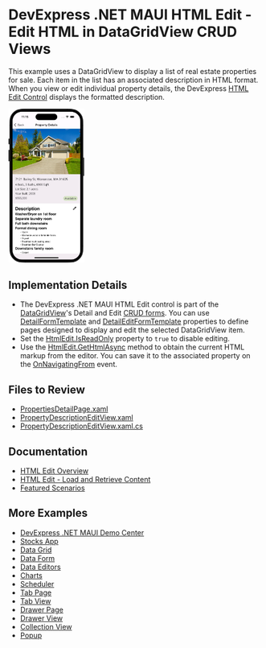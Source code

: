 # DevExpress .NET MAUI HTML Edit - Edit HTML in DataGridView CRUD Views

This example uses a DataGridView to display a list of real estate properties for sale. Each item in the list has an associated description in HTML format. When you view or edit individual property details, the DevExpress [HTML Edit Control](https://docs.devexpress.com/MAUI/404635) displays the formatted description.

<img src="images/property-description-overview@2x.png" width="30%"/>

## Implementation Details

* The DevExpress .NET MAUI HTML Edit control is part of the [DataGridView](https://docs.devexpress.com/MAUI/403255/data-grid/data-grid)'s Detail and Edit [CRUD forms](https://docs.devexpress.com/MAUI/404456/data-grid/crud/customize-detail-forms). You can use [DetailFormTemplate](https://docs.devexpress.com/MAUI/DevExpress.Maui.DataGrid.DataGridView.DetailFormTemplate) and [DetailEditFormTemplate](https://docs.devexpress.com/MAUI/DevExpress.Maui.DataGrid.DataGridView.DetailEditFormTemplate) properties to define pages designed to display and edit the selected DataGridView item.
* Set the [HtmlEdit.IsReadOnly](https://docs.devexpress.com/MAUI/404635/html-edit/html-edit#html-edit-availability) property to `true` to disable editing.
* Use the [HtmlEdit.GetHtmlAsync](https://docs.devexpress.com/MAUI/404637/html-edit/load-and-obtain-markup#retrieve-the-displayed-content) method to obtain the current HTML markup from the editor. You can save it to the associated property on the [OnNavigatingFrom](https://learn.microsoft.com/en-us/uwp/api/windows.ui.xaml.controls.page.onnavigatingfrom?view=winrt-22621) event.

## Files to Review

- [PropertiesDetailPage.xaml](Views/PropertiesDetailPage.xaml)
- [PropertyDescriptionEditView.xaml](Views/PropertyDescriptionEditView.xaml)
- [PropertyDescriptionEditView.xaml.cs](Views/PropertyDescriptionEditView.xaml.cs)

## Documentation

- [HTML Edit Overview](https://docs.devexpress.com/MAUI/404635?v=23.2)
- [HTML Edit - Load and Retrieve Content](https://docs.devexpress.com/MAUI/404637/html-edit/load-and-obtain-markup?v=23.2)
- [Featured Scenarios](https://docs.devexpress.com/MAUI/404291/scenarios)

## More Examples

* [DevExpress .NET MAUI Demo Center](https://github.com/DevExpress-Examples/maui-demo-app)
* [Stocks App](https://github.com/DevExpress-Examples/maui-stocks-mini)
* [Data Grid](https://github.com/DevExpress-Examples/maui-data-grid-get-started)
* [Data Form](https://github.com/DevExpress-Examples/maui-data-form-get-started)
* [Data Editors](https://github.com/DevExpress-Examples/maui-editors-get-started)
* [Charts](https://github.com/DevExpress-Examples/maui-charts)
* [Scheduler](https://github.com/DevExpress-Examples/maui-scheduler-get-started)
* [Tab Page](https://github.com/DevExpress-Examples/maui-tab-page-get-started)
* [Tab View](https://github.com/DevExpress-Examples/maui-tab-view-get-started)
* [Drawer Page](https://github.com/DevExpress-Examples/maui-drawer-page-get-started)
* [Drawer View](https://github.com/DevExpress-Examples/maui-drawer-view-get-started)
* [Collection View](https://github.com/DevExpress-Examples/maui-collection-view-get-started)
* [Popup](https://github.com/DevExpress-Examples/maui-popup-get-started)
